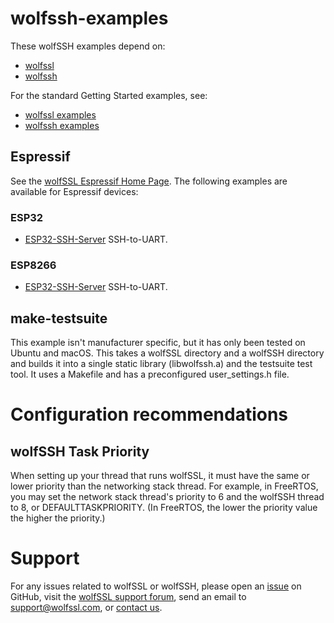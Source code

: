 # wolfssh-examples

These wolfSSH examples depend on:

* [wolfssl](https://github.com/wolfSSL/wolfssl)
* [wolfssh](https://github.com/wolfSSL/wolfssh)

For the standard Getting Started examples, see:

* [wolfssl examples](https://github.com/wolfSSL/wolfssl/tree/master/examples)
* [wolfssh examples](https://github.com/wolfSSL/wolfssh/tree/master/examples)

## Espressif

See the [wolfSSL Espressif Home Page](https://www.wolfssl.com/espressif/).
The following examples are available for Espressif devices:

### ESP32
* [ESP32-SSH-Server](./Espressif/ESP32/ESP32-SSH-Server/README.md) SSH-to-UART.

### ESP8266

* [ESP32-SSH-Server](./Espressif/ESP8266/ESP8266-SSH-Server/README.md)
SSH-to-UART.

## make-testsuite

This example isn't manufacturer specific, but it has only been tested on
Ubuntu and macOS. This takes a wolfSSL directory and a wolfSSH directory and
builds it into a single static library (libwolfssh.a) and the testsuite
test tool. It uses a Makefile and has a preconfigured user_settings.h file.

# Configuration recommendations

## wolfSSH Task Priority

When setting up your thread that runs wolfSSL, it must have the same
or lower priority than the networking stack thread. For example, in FreeRTOS,
you may set the network stack thread's priority to 6 and the wolfSSH thread
to 8, or DEFAULTTASKPRIORITY. (In FreeRTOS, the lower the priority value
the higher the priority.)

# Support

For any issues related to wolfSSL or wolfSSH, please open an
[issue](https://github.com/wolfssl/wolfssl/issues) on GitHub,
visit the [wolfSSL support forum](https://www.wolfssl.com/forums/),
send an email to [support@wolfssl.com](mailto:support@wolfssl.com),
or [contact us](https://www.wolfssl.com/contact/).
